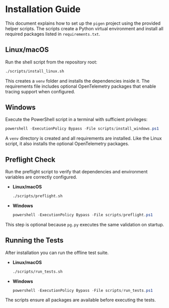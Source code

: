 # Installation Guide

This document explains how to set up the `pigen` project using the provided
helper scripts. The scripts create a Python virtual environment and install all
required packages listed in `requirements.txt`.

## Linux/macOS

Run the shell script from the repository root:

```bash
./scripts/install_linux.sh
```

This creates a `venv` folder and installs the dependencies inside it.
The requirements file includes optional OpenTelemetry packages that enable
tracing support when configured.

## Windows

Execute the PowerShell script in a terminal with sufficient privileges:

```powershell
powershell -ExecutionPolicy Bypass -File scripts/install_windows.ps1
```

A `venv` directory is created and all requirements are installed.
Like the Linux script, it also installs the optional OpenTelemetry packages.

## Preflight Check

Run the preflight script to verify that dependencies and environment variables
are correctly configured.

- **Linux/macOS**
  ```bash
  ./scripts/preflight.sh
  ```
- **Windows**
  ```powershell
  powershell -ExecutionPolicy Bypass -File scripts/preflight.ps1
  ```
This step is optional because `pg.py` executes the same validation on startup.

## Running the Tests

After installation you can run the offline test suite.

- **Linux/macOS**
  ```bash
  ./scripts/run_tests.sh
  ```
- **Windows**
  ```powershell
  powershell -ExecutionPolicy Bypass -File scripts/run_tests.ps1
  ```

The scripts ensure all packages are available before executing the tests.
